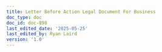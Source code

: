 ```yaml
---
title: Letter Before Action Legal Document For Business
doc_type: doc
doc_id: doc-898
last_edited_date: '2025-05-25'
last_edited_by: Ryan Laird
version: '1.0'
---
```



